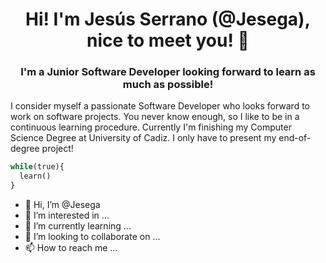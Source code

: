 <h1 align="center"> Hi! I'm Jesús Serrano (@Jesega), nice to meet you! 👋 </h1>
<h3 align="center"> I'm a Junior Software Developer looking forward to learn as much as possible! </h3>



I consider myself a passionate Software Developer who looks forward to work on software projects. You never know enough, so I like to  be in a continuous learning procedure. Currently I'm finishing my Computer Science Degree at University of Cadiz. I only have to present my end-of-degree project!

```python
while(true){
  learn()
}
```

- 👋 Hi, I’m @Jesega
- 👀 I’m interested in ...
- 🌱 I’m currently learning ...
- 💞️ I’m looking to collaborate on ...
- 📫 How to reach me ...

<!---
Jesega/Jesega is a ✨ special ✨ repository because its `README.md` (this file) appears on your GitHub profile.
You can click the Preview link to take a look at your changes.
--->

#

